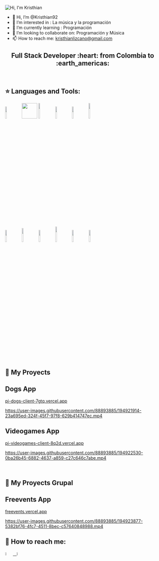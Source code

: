 ![Hi, I'm Kristhian](https://crehana-blog.imgix.net/media/filer_public/9a/70/9a70a096-b049-4280-b574-7cb3fe4574f5/full-stack.jpg)





- 👋 Hi, I’m @Kristhian92
- 👀 I’m interested in : La música y la programación 
- 🌱 I’m currently learning : Programación
- 💞️ I’m looking to collaborate on: Programación y Música 
- 📫 How to reach me: kristhianlizcano@gmail.com 

<!---
Kristhian92/Kristhian92 is a ✨ special ✨ repository because its `README.md` (this file) appears on your GitHub profile.
You can click the Preview link to take a look at your changes.
--->


<h2 align="center">
Full Stack Developer :heart: from Colombia to :earth_americas:
</h2>

&nbsp;&nbsp;


## :star: Languages and Tools:

<p>
  <code><img width="10%" src="https://www.vectorlogo.zone/logos/w3_html5/w3_html5-ar21.svg"></code>
  <code><img height="50px" src="https://upload.wikimedia.org/wikipedia/commons/thumb/d/d5/CSS3_logo_and_wordmark.svg/363px-CSS3_logo_and_wordmark.svg.png?20160530175649"></code>
  <code><img width="10%" height="50px" src="https://github.com/WanCirone/wancirone/blob/main/logos/javascript-1.svg"></code>
  <code><img width="10%" src="https://www.vectorlogo.zone/logos/git-scm/git-scm-ar21.svg"></code>
  <code><img width="10%" src="https://www.vectorlogo.zone/logos/getbootstrap/getbootstrap-ar21.svg"></code>
  <code><img width="10%" height="50px" src="https://github.com/WanCirone/wancirone/blob/main/logos/material-ui-1.svg"></code>
  <br />
  <code><img width="10%" src="https://www.vectorlogo.zone/logos/reactjs/reactjs-ar21.svg"></code>
  <code><img width="10%" height="45" src="https://cdn.worldvectorlogo.com/logos/redux.svg"></code>
  <code><img width="10%" src="https://www.vectorlogo.zone/logos/nodejs/nodejs-ar21.svg"></code>
  <code><img  width="10%" height="50px" src="https://github.com/WanCirone/wancirone/blob/main/logos/expressjs.svg"></code>
  <code><img width="10%" src="https://www.vectorlogo.zone/logos/postgresql/postgresql-ar21.svg"></code>
  <code><img width="10%" src="https://www.vectorlogo.zone/logos/sequelizejs/sequelizejs-ar21.svg"></code>
  <br />
</p>

&nbsp;

## :pushpin: My Proyects
## Dogs App
<a href="pi-dogs-client-7gtq.vercel.app">pi-dogs-client-7gtq.vercel.app</a>





https://user-images.githubusercontent.com/88893885/194921914-23a695ed-324f-45f7-97f8-629b414747ec.mp4




## Videogames App
<a href="pi-videogames-client-8q2d.vercel.app">pi-videogames-client-8q2d.vercel.app</a>




https://user-images.githubusercontent.com/88893885/194922530-0ba26b45-6882-4637-a859-c27c646c7abe.mp4




&nbsp;




## :pushpin: My Proyects Grupal
## Freevents App
<a href="freevents.vercel.app">freevents.vercel.app</a>



https://user-images.githubusercontent.com/88893885/194923877-5382bf76-4fc7-4511-8bec-c57640848988.mp4


## :paperclip: How to reach me:
<span >
<a href="https://www.linkedin.com/in/kristhianlizcano/" ><img width="5%" src="https://github.com/WanCirone/wancirone/blob/main/logos/linkedin-icon.png"> &nbsp;
<a href="mailto:kristhianlizcano@gmail.com" ><img width="5%" src="https://github.com/WanCirone/wancirone/blob/main/logos/gmail-icon%20green.png">
</span>
